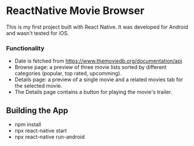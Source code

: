 # ReactNative Movie Browser

This is my first project built with React Native. It was developed for Android and wasn't tested for iOS. 

### Functionality
* Date is fetched from https://www.themoviedb.org/documentation/api
* Browse page: a preview of three movie lists sorted by different categories (popular, top rated, upcomming).
* Details page: a preview of a single movie and a related movies tab for the selected movie.
* The Details page contains a button for playing the movie's trailer.

## Building the App
* npm install
* npx react-native start
* npx react-native run-android
